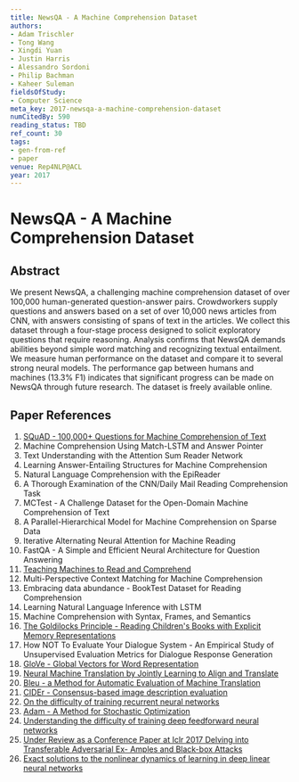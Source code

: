 ```yaml
---
title: NewsQA - A Machine Comprehension Dataset
authors:
- Adam Trischler
- Tong Wang
- Xingdi Yuan
- Justin Harris
- Alessandro Sordoni
- Philip Bachman
- Kaheer Suleman
fieldsOfStudy:
- Computer Science
meta_key: 2017-newsqa-a-machine-comprehension-dataset
numCitedBy: 590
reading_status: TBD
ref_count: 30
tags:
- gen-from-ref
- paper
venue: Rep4NLP@ACL
year: 2017
---
```


# NewsQA - A Machine Comprehension Dataset

## Abstract

We present NewsQA, a challenging machine comprehension dataset of over 100,000 human-generated question-answer pairs. Crowdworkers supply questions and answers based on a set of over 10,000 news articles from CNN, with answers consisting of spans of text in the articles. We collect this dataset through a four-stage process designed to solicit exploratory questions that require reasoning. Analysis confirms that NewsQA demands abilities beyond simple word matching and recognizing textual entailment. We measure human performance on the dataset and compare it to several strong neural models. The performance gap between humans and machines (13.3% F1) indicates that significant progress can be made on NewsQA through future research. The dataset is freely available online.

## Paper References

1. [SQuAD - 100,000+ Questions for Machine Comprehension of Text](2016-squad-100-000-questions-for-machine-comprehension-of-text)
2. Machine Comprehension Using Match-LSTM and Answer Pointer
3. Text Understanding with the Attention Sum Reader Network
4. Learning Answer-Entailing Structures for Machine Comprehension
5. Natural Language Comprehension with the EpiReader
6. A Thorough Examination of the CNN/Daily Mail Reading Comprehension Task
7. MCTest - A Challenge Dataset for the Open-Domain Machine Comprehension of Text
8. A Parallel-Hierarchical Model for Machine Comprehension on Sparse Data
9. Iterative Alternating Neural Attention for Machine Reading
10. FastQA - A Simple and Efficient Neural Architecture for Question Answering
11. [Teaching Machines to Read and Comprehend](2015-teaching-machines-to-read-and-comprehend)
12. Multi-Perspective Context Matching for Machine Comprehension
13. Embracing data abundance - BookTest Dataset for Reading Comprehension
14. Learning Natural Language Inference with LSTM
15. Machine Comprehension with Syntax, Frames, and Semantics
16. [The Goldilocks Principle - Reading Children's Books with Explicit Memory Representations](2016-the-goldilocks-principle-reading-children-s-books-with-explicit-memory-representations)
17. How NOT To Evaluate Your Dialogue System - An Empirical Study of Unsupervised Evaluation Metrics for Dialogue Response Generation
18. [GloVe - Global Vectors for Word Representation](2014-glove-global-vectors-for-word-representation)
19. [Neural Machine Translation by Jointly Learning to Align and Translate](2015-neural-machine-translation-by-jointly-learning-to-align-and-translate)
20. [Bleu - a Method for Automatic Evaluation of Machine Translation](2002-bleu-a-method-for-automatic-evaluation-of-machine-translation)
21. [CIDEr - Consensus-based image description evaluation](2015-cider-consensus-based-image-description-evaluation)
22. [On the difficulty of training recurrent neural networks](2013-on-the-difficulty-of-training-recurrent-neural-networks)
23. [Adam - A Method for Stochastic Optimization](2015-adam-a-method-for-stochastic-optimization)
24. [Understanding the difficulty of training deep feedforward neural networks](2010-understanding-the-difficulty-of-training-deep-feedforward-neural-networks)
25. [Under Review as a Conference Paper at Iclr 2017 Delving into Transferable Adversarial Ex- Amples and Black-box Attacks](2016-under-review-as-a-conference-paper-at-iclr-2017-delving-into-transferable-adversarial-ex-amples-and-black-box-attacks)
26. [Exact solutions to the nonlinear dynamics of learning in deep linear neural networks](2014-exact-solutions-to-the-nonlinear-dynamics-of-learning-in-deep-linear-neural-networks)
